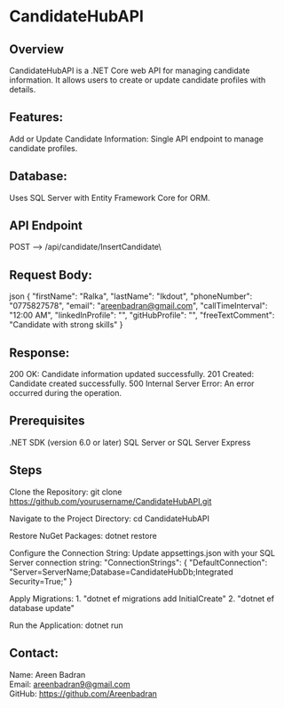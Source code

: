 
# CandidateHubAPI

## Overview
CandidateHubAPI is a .NET Core web API for managing candidate information. It allows users to create or update candidate profiles with details.

## Features:
Add or Update Candidate Information: Single API endpoint to manage candidate profiles.

## Database: 
Uses SQL Server with Entity Framework Core for ORM.

## API Endpoint
POST --> /api/candidate/InsertCandidate\

## Request Body:
json
{
  "firstName": "Ralka",
  "lastName": "Ikdout",
  "phoneNumber": "0775827578",
  "email": "areenbadran@gmail.com",
  "callTimeInterval": "12:00 AM",
  "linkedInProfile": "",
  "gitHubProfile": "",
  "freeTextComment": "Candidate with strong skills"
}

## Response:
200 OK: Candidate information updated successfully.
201 Created: Candidate created successfully.
500 Internal Server Error: An error occurred during the operation.


## Prerequisites
.NET SDK (version 6.0 or later)
SQL Server or SQL Server Express

## Steps
Clone the Repository: git clone https://github.com/yourusername/CandidateHubAPI.git

Navigate to the Project Directory: cd CandidateHubAPI

Restore NuGet Packages: dotnet restore

Configure the Connection String: Update appsettings.json with your SQL Server connection string:
"ConnectionStrings": {
  "DefaultConnection": "Server=ServerName;Database=CandidateHubDb;Integrated Security=True;"
}

Apply Migrations: 1. "dotnet ef migrations add InitialCreate" 2. "dotnet ef database update"

Run the Application: dotnet run


## Contact:
Name: Areen Badran <br/>
Email: areenbadran9@gmail.com <br/>
GitHub: https://github.com/Areenbadran